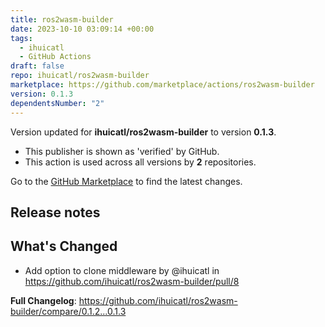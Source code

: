 ```yaml
---
title: ros2wasm-builder
date: 2023-10-10 03:09:14 +00:00
tags:
  - ihuicatl
  - GitHub Actions
draft: false
repo: ihuicatl/ros2wasm-builder
marketplace: https://github.com/marketplace/actions/ros2wasm-builder
version: 0.1.3
dependentsNumber: "2"
---
```



Version updated for **ihuicatl/ros2wasm-builder** to version **0.1.3**.
- This publisher is shown as 'verified' by GitHub.
- This action is used across all versions by **2** repositories.

Go to the [GitHub Marketplace](https://github.com/marketplace/actions/ros2wasm-builder) to find the latest changes.

## Release notes

## What's Changed
* Add option to clone middleware by @ihuicatl in https://github.com/ihuicatl/ros2wasm-builder/pull/8


**Full Changelog**: https://github.com/ihuicatl/ros2wasm-builder/compare/0.1.2...0.1.3
